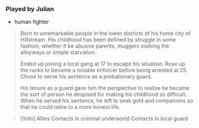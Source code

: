 ### Played by Julian
- human fighter

>Born to unremarkable people in the lower districts of his home city of Hillstream. His childhood has been defined by struggle in some fashion, whether it be abusive parents, muggers stalking the alleyways or simple starvation.
>
>Ended up joining a local gang at 17 to escape his situation. Rose up the ranks to become a notable enforcer before being arrested at 25. Chose to serve his sentence as a probationary guard.
>
>His tenure as a guard gave him the perspective to realize he became the sort of person he despised for making his childhood so difficult. When he served his sentence, he left to seek gold and companions so that he could retire to a more honest life.

> [!Info] Allies
> Contacts in criminal underworld
   Contacts in local guard

